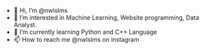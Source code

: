 - 👋 Hi, I’m @nwlslms
- 👀 I’m interested in Machine Learning, Website programming, Data Analyst.
- 🌱 I’m currently learning Python and C++ Language
- 📫 How to reach me @nwlslms on instagram

<!---
nwlslms/nwlslms is a ✨ special ✨ repository because its `README.md` (this file) appears on your GitHub profile.
You can click the Preview link to take a look at your changes.
--->
